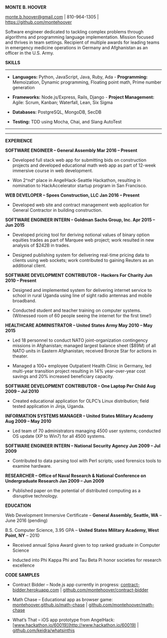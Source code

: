**MONTE B. HOOVER**

<monte.b.hoover@gmail.com> | 810-964-1305 |
<https://github.com/montehoover>

Software engineer dedicated to tackling complex problems through
algorithms and programming language implementation. Mission focused and
thrives in team settings. Recipient of multiple awards for leading teams
in emergency medicine operations in Germany and Afghanistan as an
officer in the U.S. Army.

**SKILLS**

  ------------------------------------------------------------------------------------------------------------------------------------------------------------------
  -   **Languages:** Python, JavaScript, Java, Ruby, Ada       -   **Programming:** Memoization, Dynamic programming, Floating point math, Prime number generation
                                                               
  -   **Frameworks:** Node.js/Express, Rails, Django           -   **Project Management:** Agile: Scrum, Kanban; Waterfall, Lean, Six Sigma
                                                               
  -   **Databases:** PostgreSQL, MongoDB, SecDB                
                                                               
  -   **Testing:** TDD using Mocha, Chai, and Slang AutoTest   
                                                               
                                                               
  ------------------------------------------------------------ -----------------------------------------------------------------------------------------------------
  ------------------------------------------------------------------------------------------------------------------------------------------------------------------

**EXPERIENCE**

**SOFTWARE ENGINEER – General Assembly Mar 2016 – Present**

-   Developed full stack web app for submitting bids on construction
    projects and developed educational math web app as part of 12-week
    immersive course in web development.

-   Won 2^nd^ place in AngelHack-Seattle Hackathon, resulting in
    nomination to HackAccelerator startup program in San Francisco.

**WEB DEVELOPER – Spees Construction, LLC Jan 2016 – Present**

-   Developed web site and contract management web application for
    General Contractor in building construction.

**SOFTWARE ENGINEER INTERN – Goldman Sachs Group, Inc. Apr 2015 – Jun
2015**

-   Developed pricing tool for deriving notional values of binary option
    equities trades as part of Marquee web project; work resulted in new
    analysis of \$242B in trades.

-   Designed publishing system for delivering real-time pricing data to
    clients using web sockets; work contributed to gaining Reuters as an
    additional client.

**SOFTWARE DEVELOPMENT CONTRIBUTOR – Hackers For Charity Jun 2010 –
Present**

-   Designed and implemented system for delivering internet service to
    school in rural Uganda using line of sight radio antennas and
    mobile broadband.

-   Conducted student and teacher training on computer systems.
    (Witnessed room of 60 people seeing the internet for the
    first time!)

**HEALTHCARE ADMINISTRATOR – United States Army May 2010 – May 2015**

-   Led 18 personnel to conduct NATO joint-organization contingency
    missions in Afghanistan; managed largest balance sheet (\$89M) of
    all NATO units in Eastern Afghanistan; received Bronze Star for
    actions in theater.

-   Managed a 100+ employee Outpatient Health Clinic in Germany, led
    multi-year transition project resulting in 14% year-over-year cost
    savings and 20% increased beneficiary capacity.

**SOFTWARE DEVELOPMENT CONTRIBUTOR – One Laptop Per Child Aug 2009 – Jul
2010**

-   Created educational application for OLPC’s Linux distribution; field
    tested application in Jinja, Uganda.

**INFORMATION SYSTEMS MANAGER – United States Military Academy Aug 2009
– May 2010**

-   Led team of 70 administrators managing 4500 user systems; conducted
    OS update (XP to Win7) for all 4500 systems.

**SOFTWARE ENGINEER INTERN – National Security Agency Jun 2009 – Jul
2009**

-   Contributed to data parsing tool with Perl scripts; used forensics
    tools to examine hardware.

**RESEARCHER – Office of Naval Research & National Conference on
Undergraduate Research Jan 2009 – Jun 2009**

-   Published paper on the potential of distributed computing as a
    disruptive technology.

**EDUCATION**

Web Development Immersive Certificate – **General Assembly, Seattle,
WA** – June 2016 (pending)

B.S. Computer Science, 3.95 GPA – **United States Military Academy, West
Point, NY** – 2010

-   Received annual Spiva Award given to top ranked graduate in Computer
    Science

-   Inducted into Phi Kappa Phi and Tau Beta Pi honor societies for
    research excellence

**CODE SAMPLES**

-   Contract Bidder – Node.js app currently in progress:
    [contract-bidder.herokuapp.com](http://contract-bidder.herokuapp.com/)
    |
    [github.com/montehoover/contract-bidder](http://www.github.com/montehoover/contract-bidder)

-   Math Chase – Educational app as browser game:
    [montehoover.github.io/math-chase](http://montehoover.github.io/math-chase/)
    |
    [github.com/montehoover/math-chase](http://www.github.com/montehoover/math-chase)

-   What’s That – iOS app prototype from AngelHack:
    [www.hackathon.io/60019](http://www.hackathon.io/60019) |
    [github.com/keidra/whatsinthis](https://github.com/keidra/whatsinthis)


